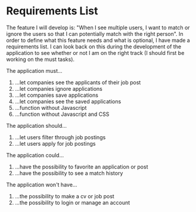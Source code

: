 # Requirements List

The feature I will develop is: "When I see multiple users, I want to match or ignore the users so that I can potentially match with the right person".
In order to define what this feature needs and what is optional, I have made a requirements list. I can look back on this during the development of the application to see whether or not I am on the right track (I should first be working on the must tasks).

The application must...

1. ...let companies see the applicants of their job post
2. ...let companies ignore applications
3. ...let companies save applications
4. ...let companies see the saved applications
5. ...function without Javascript
6. ...function without Javascript and CSS

The application should...

1. ...let users filter through job postings
2. ...let users apply for job postings

The application could...

1. ...have the possibility to favorite an application or post
2. ...have the possibility to see a match history

The application won't have...

1. ...the possibility to make a cv or job post
2. ...the possibility to login or manage an account
